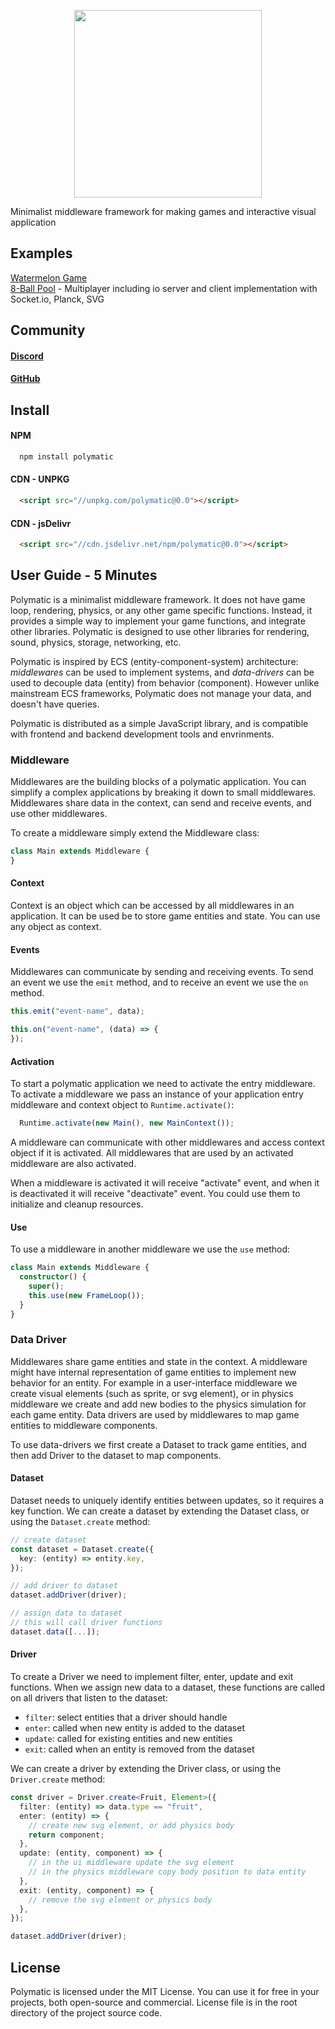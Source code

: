 <p align="center">
  <img width="300px" height="300px" src="https://static.piqnt.com/polymatic/logo-text-sqaure.svg" />
</p>

Minimalist middleware framework for making games and interactive visual application

## Examples

[Watermelon Game](https://github.com/piqnt/polymatic-example-watermelon)  
[8-Ball Pool](https://github.com/piqnt/polymatic-example-eight-ball) - Multiplayer including io server and client implementation with Socket.io, Planck, SVG

## Community

#### [Discord](https://discord.gg/f4r7QWqaK4)

#### [GitHub](https://github.com/piqnt/polymatic)

## Install

#### NPM
```bash
  npm install polymatic
```

#### CDN - UNPKG
```html
  <script src="//unpkg.com/polymatic@0.0"></script>
```

#### CDN - jsDelivr
```html
  <script src="//cdn.jsdelivr.net/npm/polymatic@0.0"></script>
```

## User Guide - 5 Minutes

Polymatic is a minimalist middleware framework. It does not have game loop, rendering, physics, or any other game specific functions. Instead, it provides a simple way to implement your game functions, and integrate other libraries. Polymatic is designed to use other libraries for rendering, sound, physics, storage, networking, etc.

Polymatic is inspired by ECS (entity-component-system) architecture: *middlewares* can be used to implement systems, and *data-drivers* can be used to decouple data (entity) from behavior (component). However unlike mainstream ECS frameworks, Polymatic does not manage your data, and doesn't have queries.

Polymatic is distributed as a simple JavaScript library, and is compatible with frontend and backend development tools and envrinments.

### Middleware

Middlewares are the building blocks of a polymatic application. You can simplify a complex applications by breaking it down to small middlewares. Middlewares share data in the context, can send and receive events, and use other middlewares.

To create a middleware simply extend the Middleware class:

```ts
class Main extends Middleware {
}
```

#### Context

Context is an object which can be accessed by all middlewares in an application. It can be used be to store game entities and state. You can use any object as context.

#### Events

Middlewares can communicate by sending and receiving events. To send an event we use the `emit` method, and to receive an event we use the `on` method.

```ts
this.emit("event-name", data);

this.on("event-name", (data) => {
});
```

#### Activation

To start a polymatic application we need to activate the entry middleware. To activate a middleware we pass an instance of your application entry middleware and context object to `Runtime.activate()`:

```ts
  Runtime.activate(new Main(), new MainContext());
```

A middleware can communicate with other middlewares and access context object if it is activated. All middlewares that are used by an activated middleware are also activated.

When a middleware is activated it will receive "activate" event, and when it is deactivated it will receive "deactivate" event. You could use them to initialize and cleanup resources.

#### Use

To use a middleware in another middleware we use the `use` method:

```ts
class Main extends Middleware {
  constructor() {
    super();
    this.use(new FrameLoop());
  }
}
```

### Data Driver

Middlewares share game entities and state in the context. A middleware might have internal representation of game entities to implement new behavior for an entity. For example in a user-interface middleware we create visual elements (such as sprite, or svg element), or in physics middleware we create and add new bodies to the physics simulation for each game entity. Data drivers are used by middlewares to map game entities to middleware components.

To use data-drivers we first create a Dataset to track game entities, and then add Driver to the dataset to map components.

#### Dataset

Dataset needs to uniquely identify entities between updates, so it requires a key function. We can create a dataset by extending the Dataset class, or using the `Dataset.create` method:

```ts
// create dataset
const dataset = Dataset.create({
  key: (entity) => entity.key,
});

// add driver to dataset
dataset.addDriver(driver);

// assign data to dataset
// this will call driver functions
dataset.data([...]);
```

#### Driver

To create a Driver we need to implement filter, enter, update and exit functions. When we assign new data to a dataset, these functions are called on all drivers that listen to the dataset:
- `filter`: select entities that a driver should handle
- `enter`: called when new entity is added to the dataset
- `update`: called for existing entities and new entities
- `exit`: called when an entity is removed from the dataset

We can create a driver by extending the Driver class, or using the `Driver.create` method:

```ts
const driver = Driver.create<Fruit, Element>({
  filter: (entity) => data.type == "fruit",
  enter: (entity) => {
    // create new svg element, or add physics body
    return component;
  },
  update: (entity, component) => {
    // in the ui middleware update the svg element
    // in the physics middleware copy body position to data entity
  },
  exit: (entity, component) => {
    // remove the svg element or physics body
  },
});

dataset.addDriver(driver);
```

## License
Polymatic is licensed under the MIT License. You can use it for free in your projects, both open-source and commercial. License file is in the root directory of the project source code.

